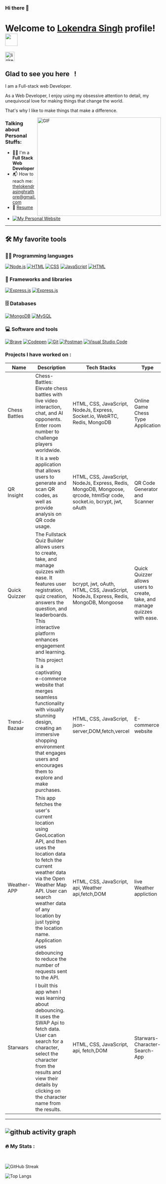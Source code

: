 ### Hi there 👋

# Welcome to [Lokendra Singh](https://github.com/Lokendra-debug) profile! <a href="https://github.com/Lokendra-debug"><img src="https://user-images.githubusercontent.com/114337213/218177562-625f81fc-c4bd-4a4d-a56b-0d8d6c3d6d5e.png" width="40px"></a>

<a href="https://www.linkedin.com/in/lokendra-debug/" target="_blank"><img align="center" src="https://user-images.githubusercontent.com/114337213/218171713-ff1cece8-2363-406a-80db-0fec0f36f9ef.png" alt="linkedin" height="30" width="30" /></a>
&nbsp;



## Glad to see you here &nbsp; !

I am a Full-stack web Developer.

As a Web Developer, I enjoy using my obsessive attention to detail, my unequivocal love for making things that change the world.

That's why I like to make things that make a difference.

<img align="right" alt="GIF" src="https://user-images.githubusercontent.com/114337213/218172084-62191cef-94b6-4087-a4c5-2f07b272ae61.gif" width="400" height="318" />


### Talking about Personal Stuffs:

- 👨‍🎓 I'm a **Full Stack Web Developer**
- 📬 How to reach me: [thelokendrasinghrathore@gmail.com](mailto:thelokendrasinghrathore@gmail.com)
- 📝 [Resume](https://drive.google.com/file/d/1ej4emtKkA48Pkft0AFDmuEmdI3CJZreA/view?usp=sharing)
- <a href="https://lokendra-debug.github.io/">
      <img alt="My Personal Website" src="https://img.shields.io/static/v1?color=%237733ff&label=Website&message=Portfolio&style=flat&logo=amp&logoColor=ffffff&labelColor=161937">
    </a>
---

## 🛠️ My favorite tools

### 👨‍💻 Programming languages

<p>
    <a href="#"><img alt="Node.js" src="https://img.shields.io/badge/Node.js-43853D.svg?logo=node.js&logoColor=white"></a>
    <a href="#"><img alt="HTML" src="https://img.shields.io/badge/HTML-E34F26.svg?logo=html5&logoColor=white"></a>
    <a href="#"><img alt="CSS" src="https://img.shields.io/badge/CSS-1572B6.svg?logo=css3&logoColor=white"></a>
    <a href="#"><img alt="JavaScript" src="https://img.shields.io/badge/JavaScript-F7DF1E.svg?logo=javascript&logoColor=black"></a>
    <a href="#"><img alt="HTML" src="https://img.shields.io/badge/-Typescript-blue"></a>
</p>

### 🧰 Frameworks and libraries

<p>
    <a href="#"><img alt="Express.js" src="https://img.shields.io/badge/Express.js-404d59.svg?logo=express&logoColor=white"></a>
    <a href="#"><img alt="Express.js" src="https://img.shields.io/badge/-ReactJS-blue"></a>
</p>

### 🗄️ Databases

<p>
    <a href="#"><img alt="MongoDB" src ="https://img.shields.io/badge/MongoDB-4ea94b.svg?logo=mongodb&logoColor=white"></a>
    <a href="#"><img alt="MySQL" src="https://img.shields.io/badge/MySQL-00f.svg?logo=mysql&logoColor=white"></a>
</p>

### 💻 Software and tools

<p>
    <a href="#"><img alt="Brave" src="https://img.shields.io/badge/-Brave-FB542B?logo=brave&logoColor=white"></a>
    <a href="#"><img alt="Codepen" src="https://img.shields.io/badge/Codepen-000000.svg?logo=codepen&logoColor=white"></a>
    <a href="#"><img alt="Git" src="https://img.shields.io/badge/Git-F05033.svg?logo=git&logoColor=white"></a>
    <a href="#"><img alt="Postman" src="https://img.shields.io/badge/Postman-FF6C37?logo=postman&logoColor=white"></a>
    <a href="#"><img alt="Visual Studio Code" src="https://img.shields.io/badge/Visual%20Studio%20Code-0078d7.svg?logo=visual-studio-code&logoColor=white"></a>
</p>

### Projects I have worked on :
| Name        | Description    | Tech Stacks       | Type   | Links  |
|-------------|----------------|------------|------------|-----------------------------------------------------|
| Chess Battles  | Chess-Battles: Elevate chess battles with live video interaction, chat, and AI opponents. Enter room number to challenge players worldwide. | HTML, CSS, JavaScript, NodeJs, Express, Socket.io, WebRTC, Redis, MongoDB  | Online Game Chess Type Application  | - [Deployed](https://leafy-crisp-359f48.netlify.app/) - [GitHub](https://github.com/Lokendra-debug/Chess-Battles) |
| QR Insight  | It is a web application that allows users to generate and scan QR codes, as well as provide analysis on QR code usage. |  HTML, CSS, JavaScript, NodeJs, Express, Redis, MongoDB, Mongoose, qrcode, html5qr code, socket.io, bcrypt, jwt, oAuth | QR Code Generator and Scanner  | - [Deployed](https://glistening-kringle-f6d59c.netlify.app/) - [GitHub](https://github.com/Lokendra-debug/QR-Insight-full) |
| Quick Quizzer  | The Fullstack Quiz Builder allows users to create, take, and manage quizzes with ease. It features user registration, quiz creation, answers the question, and leaderboards. This interactive platform enhances engagement and learning. | bcrypt, jwt, oAuth, HTML, CSS, JavaScript, NodeJs, Express, Redis, MongoDB, Mongoose | Quick Quizzer allows users to create, take, and manage quizzes with ease.  | - [Deployed](https://quizfrontend-lokendra-debug.vercel.app/) - [GitHub](https://github.com/Lokendra-debug/Fullstack-quiz-builder-application) |
| Trend-Bazaar  | This project is a captivating e-commerce website that merges seamless functionality with visually stunning design, creating an immersive shopping environment that engages users and encourages them to explore and make purchases. | HTML, CSS, JavaScript, json-server,DOM,fetch,vercel |  E-commerce website  | - [Deployed](https://64fc358bece35546e0c203fa--dulcet-sfogliatella-2f5724.netlify.app/) - [GitHub](https://github.com/Lokendra-debug/Trend-Bazaar) |
| Weather-APP  | This app fetches the user's current location using GeoLocation API, and then uses the location data to fetch the current weather data via the Open Weather Map API. User can search weather data of any location by just typing the location name. Application uses debouncing to reduce the number of requests sent to the API. | HTML, CSS, JavaScript, api, Weather api,fetch,DOM | live Weather appliction   | - [Deployed](https://weather-app-js-lokendra-debug.vercel.app/) - [GitHub](https://github.com/Lokendra-debug/Weather-APP-JS) |
| Starwars  | I built this app when I was learning about debouncing. It uses the SWAP Api to fetch data. User can search for a character, select the character from the results and view their details by clicking on the character name from the results. | HTML, CSS, JavaScript, api, fetch,DOM | Starwars-Character-Search-App   | - [Deployed](https://starwars-character-search-app-lokendra-debug.vercel.app/) - [GitHub](https://github.com/Lokendra-debug/Starwars-Character-Search-App) |


---
![github activity graph](https://github-readme-activity-graph.vercel.app/graph?username=Lokendra-debug&bg_color=ece2f8&color=000000&line=9263d9&point=c45f5f&area=true&hide_border=true)
---

 ### 🔥 My Stats :
<br/>

![GitHub Streak](https://github-readme-streak-stats.herokuapp.com/?user=Lokendra-debug)

![Top Langs](https://github-readme-stats.vercel.app/api/top-langs/?username=Lokendra-debug&theme=buefy&layout=compact)
